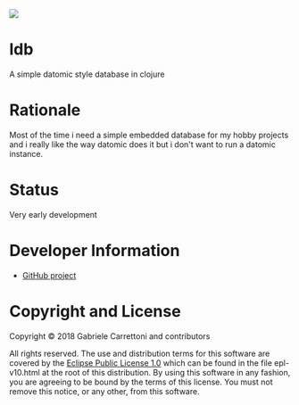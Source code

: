 <img src="http://img.shields.io/liberapay/receives/ga2arch.svg?logo=liberapay">


ldb
========================================

A simple datomic style database in clojure

# Rationale

Most of the time i need a simple embedded database for my hobby projects and i really like the way datomic does it
but i don't want to run a datomic instance. 

# Status

Very early development

# Developer Information

* [GitHub project](https://github.com/ga2arch/ldb)

# Copyright and License

Copyright © 2018 Gabriele Carrettoni and contributors

All rights reserved. The use and
distribution terms for this software are covered by the
[Eclipse Public License 1.0] which can be found in the file
epl-v10.html at the root of this distribution. By using this software
in any fashion, you are agreeing to be bound by the terms of this
license. You must not remove this notice, or any other, from this
software.

[Eclipse Public License 1.0]: http://opensource.org/licenses/eclipse-1.0.php
